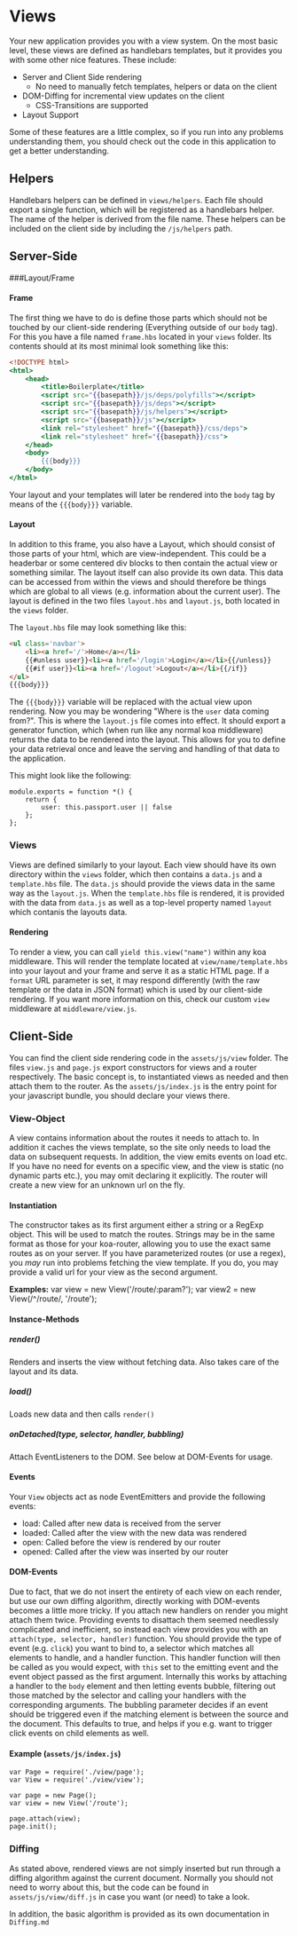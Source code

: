 Views
=====
Your new application provides you with a view system. On the most basic level, these views are defined as handlebars templates, but it provides you with some other nice features. These include:

* Server and Client Side rendering
	* No need to manually fetch templates, helpers or data on the client
* DOM-Diffing for incremental view updates on the client
	* CSS-Transitions are supported
* Layout Support

Some of these features are a little complex, so if you run into any problems understanding them, you should check out the code in this application to get a better understanding.

Helpers
-------
Handlebars helpers can be defined in `views/helpers`. Each file should export a single function, which will be registered as a handlebars helper. The name of the helper is derived from the file name. These helpers can be included on the client side by including the `/js/helpers` path.

Server-Side
-----------
###Layout/Frame
#### Frame
The first thing we have to do is define those parts which should not be touched by our client-side rendering (Everything outside of our `body` tag). For this you have a file named `frame.hbs` located in your `views` folder. Its contents should at its most minimal look something like this:
``` handlebars
<!DOCTYPE html>
<html>
	<head>
		<title>Boilerplate</title>
		<script src="{{basepath}}/js/deps/polyfills"></script>
		<script src="{{basepath}}/js/deps"></script>
		<script src="{{basepath}}/js/helpers"></script>
		<script src="{{basepath}}/js"></script>
		<link rel="stylesheet" href="{{basepath}}/css/deps">
		<link rel="stylesheet" href="{{basepath}}/css">
	</head>
	<body>
		{{{body}}}
	</body>
</html>
```
Your layout and your templates will later be rendered into the `body` tag by means of the `{{{body}}}` variable.

#### Layout
In addition to this frame, you also have a Layout, which should consist of those parts of your html, which are view-independent. This could be a headerbar or some centered div blocks to then contain the actual view or something similar. The layout itself can also provide its own data. This data can be accessed from within the views and should therefore be things which are global to all views (e.g. information about the current user). The layout is defined in the two files `layout.hbs` and `layout.js`, both located in the `views` folder.

The `layout.hbs` file may look something like this:
``` html
<ul class='navbar'>
	<li><a href='/'>Home</a></li>
	{{#unless user}}<li><a href='/login'>Login</a></li>{{/unless}}
	{{#if user}}<li><a href='/logout'>Logout</a></li>{{/if}}
</ul>
{{{body}}}
```
The `{{{body}}}` variable will be replaced with the actual view upon rendering.
Now you may be wondering "Where is the `user` data coming from?". This is where the `layout.js` file comes into effect. It should export a generator function, which (when run like any normal koa middleware) returns the data to be rendered into the layout. This allows for you to define your data retrieval once and leave the serving and handling of that data to the application.

This might look like the following:
```
module.exports = function *() {
	return {
		user: this.passport.user || false
	};
};
```

### Views
Views are defined similarly to your layout. Each view should have its own directory within the `views` folder, which then contains a `data.js` and a `template.hbs` file. The `data.js` should provide the views data in the same way as the `layout.js`. When the `template.hbs` file is rendered, it is provided with the data from `data.js` as well as a top-level property named `layout` which contanis the layouts data.

#### Rendering
To render a view, you can call `yield this.view("name")` within any koa middleware. This will render the template located at `view/name/template.hbs` into your layout and your frame and serve it as a static HTML page. If a `format` URL parameter is set, it may respond differently (with the raw template or the data in JSON format) which is used by our client-side rendering. If you want more information on this, check our custom `view` middleware at `middleware/view.js`.

Client-Side
-----------
You can find the client side rendering code in the `assets/js/view` folder. The files `view.js` and `page.js` export constructors for views and a router respectively. The basic concept is, to instantiated views as needed and then attach them to the router. As the `assets/js/index.js` is the entry point for your javascript bundle, you should declare your views there.

### View-Object
A view contains information about the routes it needs to attach to. In addition it caches the views template, so the site only needs to load the data on subsequent requests. In addition, the view emits events on load etc. If you have no need for events on a specific view, and the view is static (no dynamic parts etc.), you may omit declaring it explicitly. The router will create a new view for an unknown url on the fly.

#### Instantiation
The constructor takes as its first argument either a string or a RegExp object. This will be used to match the routes. Strings may be in the same format as those for your koa-router, allowing you to use the exact same routes as on your server. If you have parameterized routes (or use a regex), you *may* run into problems fetching the view template. If you do, you may provide a valid url for your view as the second argument.

**Examples:**
	var view = new View('/route/:param?');
	var view2 = new View(/^\/route/, '/route');

#### Instance-Methods
##### render()
Renders and inserts the view without fetching data. Also takes care of the layout and its data.

##### load()
Loads new data and then calls `render()`

##### onDetached(type, selector, handler, bubbling)
Attach EventListeners to the DOM. See below at DOM-Events for usage.

#### Events
Your `View` objects act as node EventEmitters and provide the following events:
* load: Called after new data is received from the server
* loaded: Called after the view with the new data was rendered
* open: Called before the view is rendered by our router
* opened: Called after the view was inserted by our router

#### DOM-Events
Due to fact, that we do not insert the entirety of each view on each render, but use our own diffing algorithm, directly working with DOM-events becomes a little more tricky. If you attach new handlers on render you might attach them twice. Providing events to disattach them seemed needlessly complicated and inefficient, so instead each view provides you with an `attach(type, selector, handler)` function. You should provide the type of event (e.g. `click`) you want to bind to, a selector which matches all elements to handle, and a handler function. This handler function will then be called as you would expect, with `this` set to the emitting event and the event object passed as the first argument.
Internally this works by attaching a handler to the `body` element and then letting events bubble, filtering out those matched by the selector and calling your handlers with the corresponding arguments.
The bubbling parameter decides if an event should be triggered even if the matching element is between the source and the document. This defaults to true, and helps if you e.g. want to trigger click events on child elements as well.

#### Example (`assets/js/index.js`)

	var Page = require('./view/page');
	var View = require('./view/view');

	var page = new Page();
	var view = new View('/route');

	page.attach(view);
	page.init();

### Diffing
As stated above, rendered views are not simply inserted but run through a diffing algorithm against the current document. Normally you should not need to worry about this, but the code can be found in `assets/js/view/diff.js` in case you want (or need) to take a look.

In addition, the basic algorithm is provided as its own documentation in `Diffing.md`
